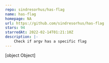 ```yaml
---
repo: sindresorhus/has-flag
name: has-flag
homepage: NA
url: https://github.com/sindresorhus/has-flag
stars: 94
starredAt: 2022-02-14T01:21:10Z
description: |-
    Check if argv has a specific flag
---
```


[object Object]
